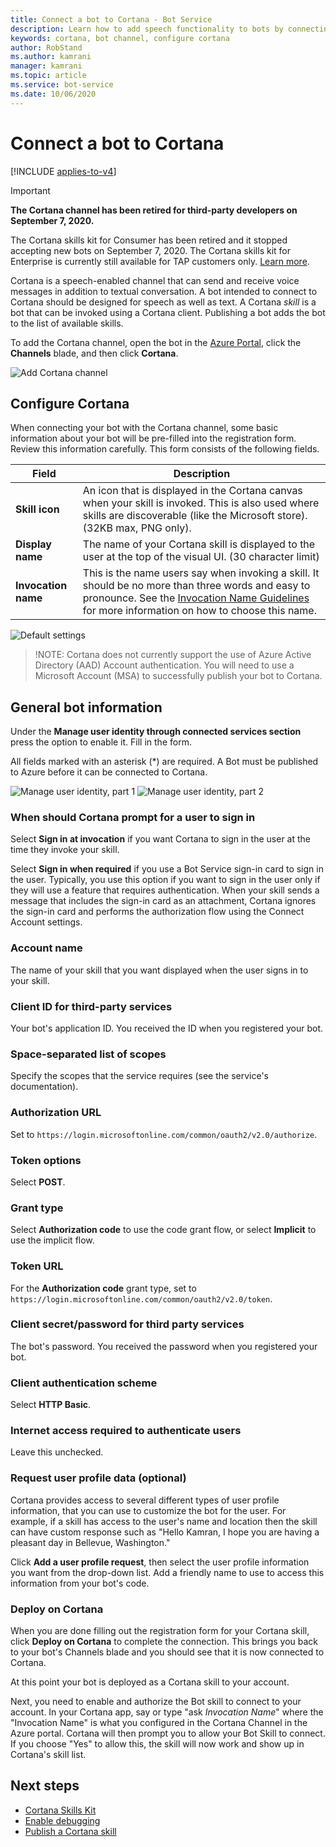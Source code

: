 ```yaml
---
title: Connect a bot to Cortana - Bot Service
description: Learn how to add speech functionality to bots by connecting them to Cortana, a speech-enabled channel. See how to publish bots as Cortana skills.
keywords: cortana, bot channel, configure cortana
author: RobStand
ms.author: kamrani
manager: kamrani
ms.topic: article
ms.service: bot-service
ms.date: 10/06/2020
---
```


# Connect a bot to Cortana

[!INCLUDE [applies-to-v4](includes/applies-to-v4-current.md)]

> [!IMPORTANT]
> **The Cortana channel has been retired for third-party developers on September 7, 2020.**
>
> The Cortana skills kit for Consumer has been retired and it stopped accepting new bots on September 7, 2020. The Cortana skills kit for Enterprise is currently still available for TAP customers only.  [Learn more](https://docs.microsoft.com/cortana/skills/third-party-deprecation).

Cortana is a speech-enabled channel that can send and receive voice messages in addition to textual conversation. A bot intended to connect to Cortana should be designed for speech as well as text. A Cortana *skill* is a bot that can be invoked using a Cortana client. Publishing a bot adds the bot to the list of available skills.

To add the Cortana channel, open the bot in the [Azure Portal](https://portal.azure.com/), click the **Channels** blade, and then click **Cortana**.

![Add Cortana channel](~/media/channels/cortana-addchannel.png)

## Configure Cortana

When connecting your bot with the Cortana channel, some basic information about your bot will be pre-filled into the registration form. Review this information carefully. This form consists of the following fields.

| Field | Description |
|------|------|
| **Skill icon** | An icon that is displayed in the Cortana canvas when your skill is invoked. This is also used where skills are discoverable (like the Microsoft store). (32KB max, PNG only).|
| **Display name** | The name of your Cortana skill is displayed to the user at the top of the visual UI. (30 character limit) |
| **Invocation name** | This is the name users say when invoking a skill. It should be no more than three words and easy to pronounce. See the [Invocation Name Guidelines][invocation] for more information on how to choose this name.|

![Default settings](~/media/channels/cortana-defaultsettings.png)

>!NOTE: Cortana does not currently support the use of Azure Active Directory (AAD) Account authentication. You will need to use a Microsoft Account (MSA) to successfully publish your bot to Cortana.

## General bot information

Under the **Manage user identity through connected services section** press the option to enable it. Fill in the form.

All fields marked with an asterisk (*) are required. A Bot must be published to Azure before it can be connected to Cortana.

![Manage user identity, part 1](~/media/channels/cortana-manageidentity-1.png)
![Manage user identity, part 2](~/media/channels/cortana-manageidentity-2.png)

### When should Cortana prompt for a user to sign in

Select **Sign in at invocation** if you want Cortana to sign in the user at the time they invoke your skill.

Select **Sign in when required** if you use a Bot Service sign-in card to sign in the user. Typically, you use this option if you want to sign in the user only if they will use a feature that requires authentication. When your skill sends a message that includes the sign-in card as an attachment, Cortana ignores the sign-in card and performs the authorization flow using the Connect Account settings.

### Account name

The name of your skill that you want displayed when the user signs in to your skill.

### Client ID for third-party services

Your bot's application ID. You received the ID when you registered your bot.

### Space-separated list of scopes

Specify the scopes that the service requires (see the service's documentation).

### Authorization URL

Set to `https://login.microsoftonline.com/common/oauth2/v2.0/authorize`.

### Token options

Select **POST**.

### Grant type

Select **Authorization code** to use the code grant flow, or select **Implicit** to use the implicit flow.

### Token URL

For the **Authorization code** grant type, set to `https://login.microsoftonline.com/common/oauth2/v2.0/token`.

### Client secret/password for third party services

The bot's password. You received the password when you registered your bot.

### Client authentication scheme

Select **HTTP Basic**.

### Internet access required to authenticate users

Leave this unchecked.

### Request user profile data (optional)

Cortana provides access to several different types of user profile information, that you can use to customize the bot for the user. For example, if a skill has access to the user's name and location then the skill can have custom response such as "Hello Kamran, I hope you are having a pleasant day in Bellevue, Washington."

Click **Add a user profile request**, then select the user profile information you want from the drop-down list. Add a friendly name to use to access this information from your bot's code.

### Deploy on Cortana

When you are done filling out the registration form for your Cortana skill, click **Deploy on Cortana** to complete the connection. This brings you back to your bot's Channels blade and you should see that it is now connected to Cortana.

At this point your bot is deployed as a Cortana skill to your account.

Next, you need to enable and authorize the Bot skill to connect to your account. In your Cortana app, say or type "ask *Invocation Name*" where the "Invocation Name" is what you configured in the Cortana Channel in the Azure portal. Cortana will then prompt you to allow your Bot Skill to connect. If you choose "Yes" to allow this, the skill will now work and show up in Cortana's skill list.

## Next steps

* [Cortana Skills Kit](https://aka.ms/CortanaSkillsKitOverview)
* [Enable debugging](bot-service-debug-cortana-skill.md)
* [Publish a Cortana skill][publish]

[invocation]: https://docs.microsoft.com/cortana/skills/cortana-invocation-guidelines
[publish]: https://docs.microsoft.com/cortana/skills/publish-skill
[CortanaEntity]: https://aka.ms/cortana-channel-data
